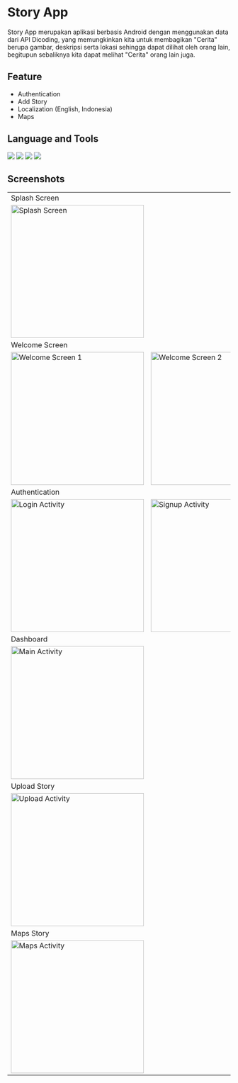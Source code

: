 # Story App

Story App merupakan aplikasi berbasis Android dengan menggunakan data dari API Dicoding,
yang memungkinkan kita untuk membagikan "Cerita" berupa gambar, deskripsi serta lokasi sehingga dapat dilihat oleh orang lain,
begitupun sebaliknya kita dapat melihat "Cerita" orang lain juga.

## Feature
- Authentication
- Add Story
- Localization (English, Indonesia)
- Maps

## Language and Tools
<div>
  <img src="https://img.shields.io/badge/Kotlin-0095D5?&style=for-the-badge&logo=kotlin&logoColor=white"/>
  <img src="https://img.shields.io/badge/Android_Studio-3DDC84?style=for-the-badge&logo=android-studio&logoColor=white"/>
  <img src="https://img.shields.io/badge/Postman-FF6C37?style=for-the-badge&logo=Postman&logoColor=white"/>
  <img src="https://img.shields.io/badge/Figma-F24E1E?style=for-the-badge&logo=figma&logoColor=white"/>
</div>

## Screenshots
<table>
  <tr>
    <td>Splash Screen</td>
  </tr>
  <td>
    <img src="app/src/main/res/drawable/splash_screen_ss.png" alt="Splash Screen" width="300px"/>
  </td>

  <tr>
    <td>Welcome Screen</td>
  </tr>
  <td>
    <img src="app/src/main/res/drawable/welcome_screen_ss1.png" alt="Welcome Screen 1" width="300px"/>
  </td>
  <td>
    <img src="app/src/main/res/drawable/welcome_screen_ss2.png" alt="Welcome Screen 2" width="300px"/>
  </td>

  <tr>
    <td>Authentication</td>
  </tr>
  <td>
    <img src="app/src/main/res/drawable/login_activity_ss.png" alt="Login Activity" width="300px"/>
  </td>
  <td>
    <img src="app/src/main/res/drawable/signup_activity_ss.png" alt="Signup Activity" width="300px"/>
  </td>

  <tr>
    <td>Dashboard</td>
  </tr>
  <td>
    <img src="app/src/main/res/drawable/main_activity_ss.png" alt="Main Activity" width="300px"/>
  </td>

  <tr>
    <td>Upload Story</td>
  </tr>
  <td>
    <img src="app/src/main/res/drawable/upload_activity_ss.png" alt="Upload Activity" width="300px"/>
  </td>

  <tr>
    <td>Maps Story</td>
  </tr>
  <td>
    <img src="app/src/main/res/drawable/maps_activity_ss.png" alt="Maps Activity" width="300px"/>
  </td>
</table>
  
